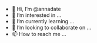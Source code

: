 - 👋 Hi, I’m @annadate
- 👀 I’m interested in ...
- 🌱 I’m currently learning ...
- 💞️ I’m looking to collaborate on ...
- 📫 How to reach me ...

<!---
annadate/annadate is a ✨ special ✨ repository because its `README.md` (this file) appears on your GitHub profile.
You can click the Preview link to take a look at your changes.
--->
